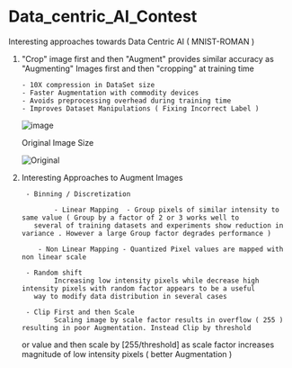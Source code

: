 # Data_centric_AI_Contest 
Interesting approaches towards Data Centric AI  ( MNIST-ROMAN )

1.  "Crop" image first  and then "Augment" provides similar accuracy as "Augmenting" Images first and then "cropping" at training time 

        - 10X compression in DataSet size
        - Faster Augmentation with commodity devices
        - Avoids preprocessing overhead during training time
        - Improves Dataset Manipulations ( Fixing Incorrect Label ) 

	![image](https://user-images.githubusercontent.com/4832280/131283487-3a891061-6175-471b-9ac3-2122bed56db4.png)
	
      Original Image Size 
  
     ![Original](https://user-images.githubusercontent.com/4832280/131283812-470058c7-90ff-46f9-ba3b-665aa994f694.PNG)


2.  Interesting Approaches to Augment Images 
      
         - Binning / Discretization 
       
                - Linear Mapping  - Group pixels of similar intensity to same value ( Group by a factor of 2 or 3 works well to 
           several of training datasets and experiments show reduction in variance . However a large Group factor degrades performance )
	   
	        - Non Linear Mapping - Quantized Pixel values are mapped with non linear scale
	   
         - Random shift
                Increasing low intensity pixels while decrease high intensity pixels with random factor appears to be a useful
           way to modify data distribution in several cases 
	   
         - Clip First and then Scale 
                Scaling image by scale factor results in overflow ( 255 ) resulting in poor Augmentation. Instead Clip by threshold 
	   or value and then scale by [255/threshold]  as scale factor increases magnitude of low intensity 
	   pixels ( better Augmentation )


